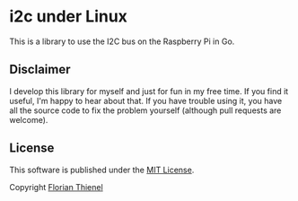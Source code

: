 # i2c under Linux

This is a library to use the I2C bus on the Raspberry Pi in Go.

## Disclaimer

I develop this library for myself and just for fun in my free time. If you find it useful, I'm happy to hear about that. If you have trouble using it, you have all the source code to fix the problem yourself (although pull requests are welcome). 

## License

This software is published under the [MIT License](https://www.tldrlegal.com/l/mit).

Copyright [Florian Thienel](http://thecodingflow.com/)
